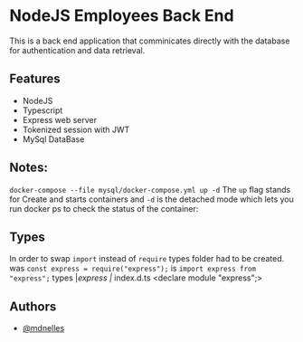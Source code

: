 # NodeJS Employees Back End

This is a back end application that comminicates directly with the database for authentication and data retrieval.

## Features

-  NodeJS
-  Typescript
-  Express web server
-  Tokenized session with JWT
-  MySql DataBase

## Notes:

`docker-compose --file mysql/docker-compose.yml up -d`
The `up` flag stands for Create and starts containers and `-d` is the detached mode which lets you run docker ps to check the status of the container:

## Types

In order to swap `import` instead of `require` types folder had to be created.
was `const express = require("express");` is `import express from "express";`
types
|_express
|_ index.d.ts <declare module "express";>

## Authors

-  [@mdnelles](https://www.github.com/mdnelles)
